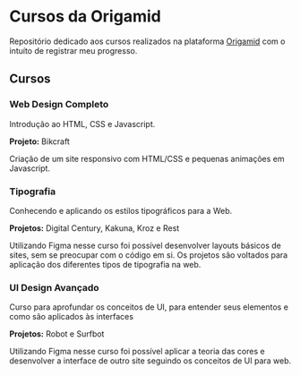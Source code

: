 # Cursos da Origamid
Repositório dedicado aos cursos realizados na plataforma [Origamid](https://www.origamid.com/) com o intuíto de registrar meu progresso.

## Cursos

### Web Design Completo
Introdução ao HTML, CSS e Javascript.

**Projeto:** Bikcraft

Criação de um site responsivo com HTML/CSS e pequenas animações em Javascript.

### Tipografia
Conhecendo e aplicando os estilos tipográficos para a Web.

**Projetos:** Digital Century, Kakuna, Kroz e Rest

Utilizando Figma nesse curso foi possível desenvolver layouts básicos de sites, sem se preocupar com o código em si. Os projetos são voltados para aplicação dos diferentes tipos de tipografia na web.

### UI Design Avançado
Curso para aprofundar os conceitos de UI, para entender seus elementos e como são aplicados às interfaces

**Projetos:** Robot e Surfbot

Utilizando Figma nesse curso foi possível aplicar a teoria das cores e desenvolver a interface de outro site seguindo os conceitos de UI para web.
